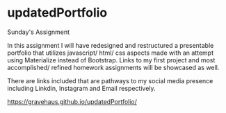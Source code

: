 # updatedPortfolio
Sunday's Assignment

In this assignment I will have redesigned and restructured a presentable portfolio that utilizes javascript/ html/ css aspects made with an attempt using Materialize instead of Bootstrap. Links to my first project and most accomplished/ refined homework assignments will be showcased as well.

There are links included that are pathways to my social media presence including Linkdin, Instagram and Email respectively.


https://gravehaus.github.io/updatedPortfolio/
